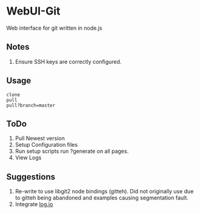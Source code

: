 # WebUI-Git
Web interface for git written in node.js

## Notes
1. Ensure SSH keys are correctly configured.

## Usage
```
clone
pull
pull?branch=master
```

## ToDo
1. Pull Newest version
2. Setup Configuration files
3. Run setup scripts
	run ?generate on all pages.
4. View Logs


## Suggestions
1. Re-write to use libgit2 node bindings (gitteh). Did not originally use due to gitteh being abandoned and examples causing segmentation fault.
2. Integrate [log.io](https://github.com/NarrativeScience/Log.io)
